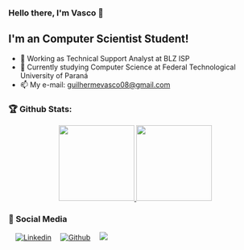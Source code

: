### Hello there, I'm Vasco 👋

## I'm an Computer Scientist Student!
- 🔭 Working as Technical Support Analyst at BLZ ISP
- 🌱 Currently studying Computer Science at Federal Technological University of Paraná
- 📫 My e-mail: guilhermevasco08@gmail.com

### 🏆 Github Stats:
<p align="center">
    <a href="https://github.com/GuilherveMasco/">
        <img height="150em" src="https://github-readme-stats-jha-vineet69.vercel.app/api?username=GuilherveMasco&hide=stars&count_private=true&show_icons=true&theme=solarized-light" />
        <img height="150em" src="https://github-readme-stats.vercel.app/api/top-langs/?username=GuilherveMasco&count_private=true&hide=smalltalk&theme=solarized-light&layout=compact" /> 
    </a>
</p>

### :busts_in_silhouette: Social Media

  &emsp;[![Linkedin](https://img.shields.io/badge/LinkedIn-0077B5?style=flat&logo=linkedin&logoColor=white)](https://www.linkedin.com/in/guilherme-vasco-6518ba175/)&emsp;
  [![Github](https://img.shields.io/badge/GitHub-100000?style=flat&logo=github&logoColor=white)](https://github.com/GuilherveMasco)&emsp;
  ![](https://komarev.com/ghpvc/?username=GuilherveMasco&color=1c1c1c&style=plastic&label=views)
